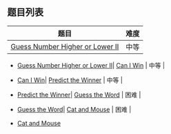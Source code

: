 ## 题目列表  
| 题目 | 难度 |  
|:---:|:---:|  
| [Guess Number Higher or Lower II](guess-number-higher-or-lower-ii/question.md) | 中等 |   
  
 * [Guess Number Higher or Lower II](/home/scy/PycharmProjects/leetcode_book/book/minimax/guess-number-higher-or-lower-ii/question.md)| [Can I Win](can-i-win/question.md) | 中等 |   
  
 * [Can I Win](/home/scy/PycharmProjects/leetcode_book/book/minimax/can-i-win/question.md)| [Predict the Winner](predict-the-winner/question.md) | 中等 |   
  
 * [Predict the Winner](/home/scy/PycharmProjects/leetcode_book/book/minimax/predict-the-winner/question.md)| [Guess the Word](guess-the-word/question.md) | 困难 |   
  
 * [Guess the Word](/home/scy/PycharmProjects/leetcode_book/book/minimax/guess-the-word/question.md)| [Cat and Mouse](cat-and-mouse/question.md) | 困难 |   
  
 * [Cat and Mouse](/home/scy/PycharmProjects/leetcode_book/book/minimax/cat-and-mouse/question.md)